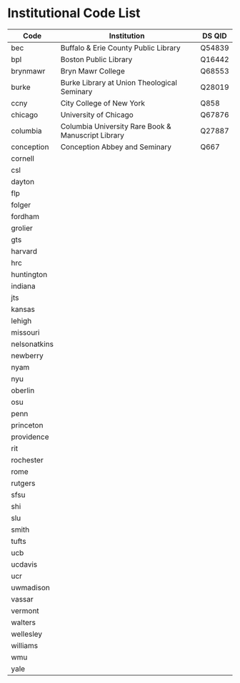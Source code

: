 # Institutional Code List

| Code        | Institution | DS QID |
|-------------|-------------|--------|
|bec|Buffalo & Erie County Public Library|Q54839|
|bpl|Boston Public Library|Q16442|
|brynmawr|Bryn Mawr College|Q68553|
|burke|Burke Library at Union Theological Seminary|Q28019|
|ccny|City College of New York|Q858|
|chicago|University of Chicago|Q67876|
|columbia|Columbia University Rare Book & Manuscript Library|Q27887|
|conception|Conception Abbey and Seminary|Q667|
|cornell|
|csl|
|dayton|
|flp|
|folger|
|fordham|
|grolier|
|gts|
|harvard|
|hrc|
|huntington|
|indiana|
|jts|
|kansas|
|lehigh|
|missouri|
|nelsonatkins|
|newberry|
|nyam|
|nyu|
|oberlin|
|osu|
|penn|
|princeton|
|providence|
|rit|
|rochester|
|rome|
|rutgers|
|sfsu|
|shi|
|slu|
|smith|
|tufts|
|ucb|
|ucdavis|
|ucr|
|uwmadison|
|vassar|
|vermont|
|walters|
|wellesley|
|williams|
|wmu|
|yale|

